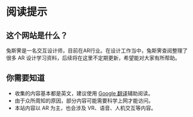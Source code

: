 # 阅读提示


## 这个网站是什么？

兔斯霁是一名交互设计师，目前在AR行业。在设计工作当中，兔斯霁查阅整理了很多 AR 设计学习资料，后续将在这里不定期更新，希望能对大家有所帮助。

## 你需要知道
- 收集的内容基本都是英文，建议使用 [Google 翻译](https://translate.google.com/)辅助阅读。
- 由于众所周知的原因，部分内容可能需要科学上网才能访问。
- 本站内容以 AR 为主，也会涉及 VR、语音、人机交互等内容。